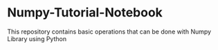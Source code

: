 # Numpy-Tutorial-Notebook
This repository contains basic operations that can be done with Numpy Library using Python
